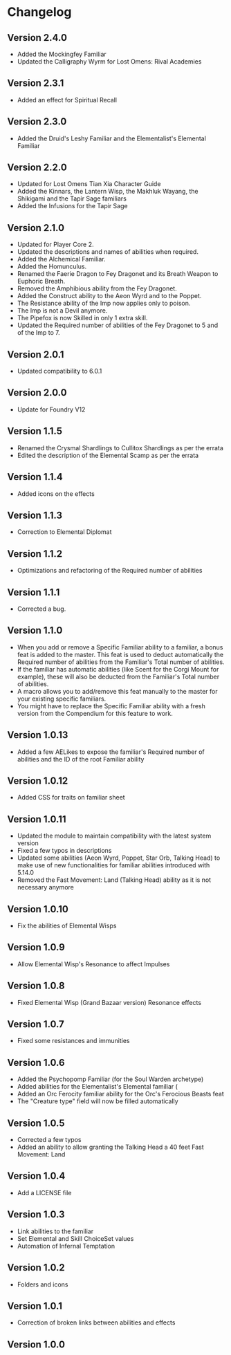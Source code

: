 # Changelog

## Version 2.4.0
- Added the Mockingfey Familiar
- Updated the Calligraphy Wyrm for Lost Omens: Rival Academies

## Version 2.3.1
- Added an effect for Spiritual Recall 

## Version 2.3.0
- Added the Druid's Leshy Familiar and the Elementalist's Elemental Familiar

## Version 2.2.0
- Updated for Lost Omens Tian Xia Character Guide
- Added the Kinnars, the Lantern Wisp, the Makhluk Wayang, the Shikigami and the Tapir Sage familiars
- Added the Infusions for the Tapir Sage

## Version 2.1.0
- Updated for Player Core 2.
- Updated the descriptions and names of abilities when required.
- Added the Alchemical Familiar.
- Added the Homunculus.
- Renamed the Faerie Dragon to Fey Dragonet and its Breath Weapon to Euphoric Breath.
- Removed the Amphibious ability from the Fey Dragonet.
- Added the Construct ability to the Aeon Wyrd and to the Poppet.
- The Resistance ability of the Imp now applies only to poison.
- The Imp is not a Devil anymore.
- The Pipefox is now Skilled in only 1 extra skill.
- Updated the Required number of abilities of the Fey Dragonet to 5 and of the Imp to 7.

## Version 2.0.1
- Updated compatibility to 6.0.1

## Version 2.0.0
- Update for Foundry V12

## Version 1.1.5
- Renamed the Crysmal Shardlings to Cullitox Shardlings as per the errata
- Edited the description of the Elemental Scamp as per the errata

## Version 1.1.4
- Added icons on the effects

## Version 1.1.3
- Correction to Elemental Diplomat

## Version 1.1.2
- Optimizations and refactoring of the Required number of abilities

## Version 1.1.1
- Corrected a bug.

## Version 1.1.0
- When you add or remove a Specific Familiar ability to a familiar, a bonus feat is added to the master. This feat is used to deduct automatically the Required number of abilities from the Familiar's Total number of abilities.
- If the familiar has automatic abilities (like Scent for the Corgi Mount for example), these will also be deducted from the Familiar's Total number of abilities.
- A macro allows you to add/remove this feat manually to the master for your existing specific familiars.
- You might have to replace the Specific Familiar ability with a fresh version from the Compendium for this feature to work.

## Version 1.0.13
- Added a few AELikes to expose the familiar's Required number of abilities and the ID of the root Familiar ability

## Version 1.0.12
- Added CSS for traits on familiar sheet

## Version 1.0.11
- Updated the module to maintain compatibility with the latest system version
- Fixed a few typos in descriptions
- Updated some abilities (Aeon Wyrd, Poppet, Star Orb, Talking Head) to make use of new functionalities for familiar abilities introduced with 5.14.0
- Removed the Fast Movement: Land (Talking Head) ability as it is not necessary anymore

## Version 1.0.10
- Fix the abilities of Elemental Wisps

## Version 1.0.9
- Allow Elemental Wisp's Resonance to affect Impulses

## Version 1.0.8
- Fixed Elemental Wisp (Grand Bazaar version) Resonance effects

## Version 1.0.7
- Fixed some resistances and immunities

## Version 1.0.6
- Added the Psychopomp Familiar (for the Soul Warden archetype)
- Added abilities for the Elementalist's Elemental familiar (
- Added an Orc Ferocity familiar ability for the Orc's Ferocious Beasts feat
- The "Creature type" field will now be filled automatically

## Version 1.0.5
- Corrected a few typos
- Added an ability to allow granting the Talking Head a 40 feet Fast Movement: Land

## Version 1.0.4
- Add a LICENSE file

## Version 1.0.3
- Link abilities to the familiar
- Set Elemental and Skill ChoiceSet values
- Automation of Infernal Temptation

## Version 1.0.2
- Folders and icons

## Version 1.0.1
- Correction of broken links between abilities and effects

## Version 1.0.0

